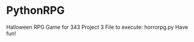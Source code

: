 # PythonRPG
Halloween RPG Game for 343 Project 3      File to execute: horrorpg.py         Have fun!

